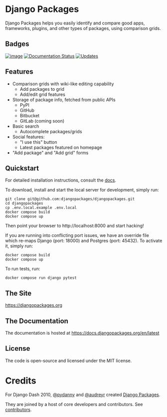 # Django Packages

Django Packages helps you easily identify and compare good apps, frameworks, plugins, and other types of packages, using comparison grids.

## Badges

[![image](https://github.com/djangopackages/djangopackages/actions/workflows/actions.yml/badge.svg)](https://github.com/djangopackages/djangopackages/actions/workflows/actions.yml) [![Documentation Status](https://readthedocs.org/projects/djangopackages/badge/?version=latest)](https://docs.djangopackages.org/en/latest/?badge=latest) [![Updates](https://pyup.io/repos/github/djangopackages/djangopackages/shield.svg)](https://pyup.io/repos/github/djangopackages/djangopackages/)

## Features

-   Comparison grids with wiki-like editing capability
    -   Add packages to grid
    -   Add/edit grid features
-   Storage of package info, fetched from public APIs
    -   PyPI
    -   GitHub
    -   Bitbucket
    -   GitLab (coming soon)
-   Basic search
    -   Autocomplete packages/grids
-   Social features:
    -   "I use this" button
    -   Latest packages featured on homepage
-   "Add package" and "Add grid" forms

## Quickstart

For detailed installation instructions, consult the [docs](https://docs.djangopackages.org/en/latest/install).

To download, install and start the local server for development, simply run:

```shell
git clone git@github.com:djangopackages/djangopackages.git
cd djangopackages
cp .env.local.example .env.local
docker compose build
docker compose up
```

Then point your browser to http://localhost:8000 and start hacking!

If you are running into conflicting port issues, we have an override file which re-maps Django (port: 18000) and Postgres (port: 45432). To activate it, simply run:

```shell
docker compose build
docker compose up
````

To run tests, run:

```shell
docker compose run django pytest
```

## The Site

https://djangopackages.org

## The Documentation

The documentation is hosted at https://docs.djangopackages.org/en/latest

## License

The code is open-source and licensed under the MIT license.

# Credits

For Django Dash 2010, [@pydanny](https://github.com/pydanny/) and [@audreyr](https://github.com/audreyr/) created [Django Packages](https://www.djangopackages.org/).

They are joined by a host of core developers and contributors. See [contributors](CONTRIBUTORS.md).
